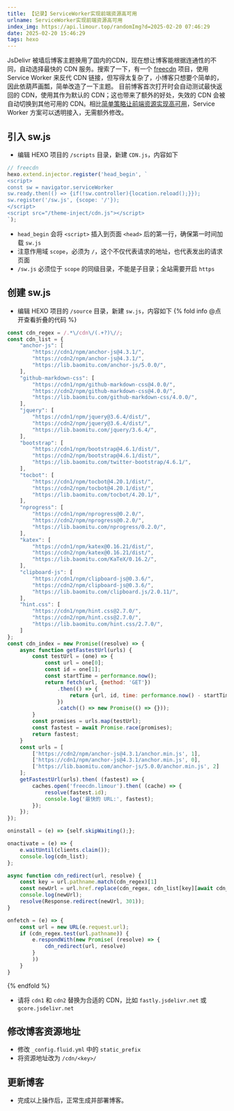 ```yaml
---
title: 【记录】ServiceWorker实现前端资源高可用
urlname: ServiceWorker实现前端资源高可用
index_img: https://api.limour.top/randomImg?d=2025-02-20 07:46:29
date: 2025-02-20 15:46:29
tags: hexo
---
```

JsDelivr 被墙后博客主题换用了国内的CDN，现在想让博客能根据连通性的不同，自动选择最快的 CDN 服务。搜索了一下，有一个 [freecdn](https://github.com/EtherDream/freecdn) 项目，使用 Service Worker 来反代 CDN 链接，但写得太复杂了，小博客只想要个简单的，因此依葫芦画瓢，简单改造了一下主题。
目前博客首次打开时会自动测试最快返回的 CDN，使用其作为默认的 CDN；这也带来了额外的好处，失效的 CDN 会被自动切换到其他可用的 CDN。相比[简单策略让前端资源实现高可用](https://soulteary.com/2019/05/14/simple-policies-make-front-end-resources-highly-available.html)，Service Worker 方案可以透明接入，无需额外修改。
## 引入 sw.js
+ 编辑 HEXO 项目的 `/scripts` 目录，新建 `CDN.js`，内容如下
```js
// freecdn
hexo.extend.injector.register('head_begin', `
<script>
const sw = navigator.serviceWorker
sw.ready.then(() => {if(!sw.controller){location.reload();}});
sw.register('/sw.js', {scope: '/'});
</script>
<script src="/theme-inject/cdn.js"></script>
`);
```
+ `head_begin` 会将 `<script>` 插入到页面 `<head>` 后的第一行，确保第一时间加载 `sw.js`
+ 注意作用域 `scope`，必须为 `/`，这个不仅代表请求的地址，也代表发出的请求页面
+ `/sw.js` 必须位于 `scope` 的同级目录，不能是子目录；全站需要开启 `https`
## 创建 sw.js
+ 编辑 HEXO 项目的 `/source` 目录，新建 `sw.js`，内容如下
{% fold info @点开查看折叠的代码 %}
```js
const cdn_regex = /.*\/cdn\/(.+?)\//;
const cdn_list = {
	"anchor-js": [
		"https://cdn1/npm/anchor-js@4.3.1/",
		"https://cdn2/npm/anchor-js@4.3.1/",
		"https://lib.baomitu.com/anchor-js/5.0.0/",
	],
	"github-markdown-css": [
		"https://cdn1/npm/github-markdown-css@4.0.0/",
		"https://cdn2/npm/github-markdown-css@4.0.0/",
		"https://lib.baomitu.com/github-markdown-css/4.0.0/",
	],
	"jquery": [
		"https://cdn1/npm/jquery@3.6.4/dist/",
		"https://cdn2/npm/jquery@3.6.4/dist/",
		"https://lib.baomitu.com/jquery/3.6.4/",
	],
	"bootstrap": [
		"https://cdn1/npm/bootstrap@4.6.1/dist/",
		"https://cdn2/npm/bootstrap@4.6.1/dist/",
		"https://lib.baomitu.com/twitter-bootstrap/4.6.1/",
	],
	"tocbot": [
		"https://cdn1/npm/tocbot@4.20.1/dist/",
		"https://cdn2/npm/tocbot@4.20.1/dist/",
		"https://lib.baomitu.com/tocbot/4.20.1/",
	],
	"nprogress": [
		"https://cdn1/npm/nprogress@0.2.0/",
		"https://cdn2/npm/nprogress@0.2.0/",
		"https://lib.baomitu.com/nprogress/0.2.0/",
	],
	"katex": [
		"https://cdn1/npm/katex@0.16.21/dist/",
		"https://cdn2/npm/katex@0.16.21/dist/",
		"https://lib.baomitu.com/KaTeX/0.16.2/",
	],
	"clipboard-js": [
		"https://cdn1/npm/clipboard-js@0.3.6/",
		"https://cdn2/npm/clipboard-js@0.3.6/",
		"https://lib.baomitu.com/clipboard.js/2.0.11/",
	],
	"hint.css": [
		"https://cdn1/npm/hint.css@2.7.0/",
		"https://cdn2/npm/hint.css@2.7.0/",
		"https://lib.baomitu.com/hint.css/2.7.0/",
	]
};
const cdn_index = new Promise((resolve) => {
	async function getFastestUrl(urls) {
		const testUrl = (one) => {
			const url = one[0];
			const id = one[1];
			const startTime = performance.now();
			return fetch(url, {method: 'GET'})
				.then(() => {
					return {url, id, time: performance.now() - startTime};
				})
				.catch(() => new Promise(() => {}));
		}
		const promises = urls.map(testUrl);
		const fastest = await Promise.race(promises);
		return fastest;
	}
	const urls = [
		['https://cdn2/npm/anchor-js@4.3.1/anchor.min.js', 1],
		['https://cdn1/npm/anchor-js@4.3.1/anchor.min.js', 0],
		['https://lib.baomitu.com/anchor-js/5.0.0/anchor.min.js', 2]
	];
    getFastestUrl(urls).then( (fastest) => {
        caches.open('freecdn.limour').then( (cache) => {
            resolve(fastest.id);
            console.log('最快的 URL:', fastest);
        });
    });
});

oninstall = (e) => {self.skipWaiting();};

onactivate = (e) => {
	e.waitUntil(clients.claim());
	console.log(cdn_list);
};

async function cdn_redirect(url, resolve) {
	const key = url.pathname.match(cdn_regex)[1]
	const newUrl = url.href.replace(cdn_regex, cdn_list[key][await cdn_index]);
	console.log(newUrl);
	resolve(Response.redirect(newUrl, 301));
}

onfetch = (e) => {
    const url = new URL(e.request.url);
    if (cdn_regex.test(url.pathname)) {
        e.respondWith(new Promise( (resolve) => {
            cdn_redirect(url, resolve)
        }
        ))
    }
}
```
{% endfold %}
+ 请将 `cdn1` 和 `cdn2` 替换为合适的 CDN，比如 `fastly.jsdelivr.net` 或 `gcore.jsdelivr.net`
## 修改博客资源地址
+ 修改 `_config.fluid.yml` 中的 `static_prefix`
+ 将资源地址改为 `/cdn/<key>/`
## 更新博客
+ 完成以上操作后，正常生成并部署博客。
